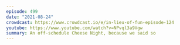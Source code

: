 ```yaml
---
episode: 499
date: "2021-08-24"
crowdcast: https://www.crowdcast.io/e/in-lieu-of-fun-episode-124
youtube: https://www.youtube.com/watch?v=NPvql3a9Vgw
summary: An off-schedule Cheese Night, because we said so
---
```

